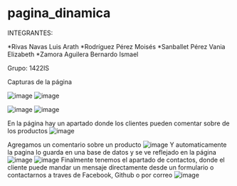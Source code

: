 # pagina_dinamica

INTEGRANTES: 

*Rivas Navas Luis Arath
*Rodríguez Pérez Moisés
*Sanballet Pérez Vania Elizabeth
*Zamora Aguilera Bernardo Ismael

Grupo: 1422IS


Capturas de la página

![image](https://user-images.githubusercontent.com/114461103/206830697-0436d2c3-2501-4ded-aa79-aabb9d72fd54.png)
![image](https://user-images.githubusercontent.com/114461103/206830711-7247ee14-2d89-4231-ac41-d9e97f63e7fb.png)

![image](https://user-images.githubusercontent.com/114461103/206831167-4086e937-0b62-4a7f-bb7a-df969bd080f1.png)
![image](https://user-images.githubusercontent.com/114461103/206830729-750d798f-b917-4487-ad23-489a5da9a0c0.png)


En la página hay un apartado donde los clientes pueden comentar sobre de los productos 
![image](https://user-images.githubusercontent.com/114461103/206830746-3e072b85-5dbe-4d93-8d23-981dcf504047.png)

Agregamos un comentario sobre un producto
![image](https://user-images.githubusercontent.com/114461103/206830753-2c34254e-f394-455d-bb29-dff79510f287.png)
Y automaticamente la pagina lo guarda en una base de datos y se ve reflejado en la página
![image](https://user-images.githubusercontent.com/114461103/206831054-e2656465-0b5a-48e3-9839-ebb3d6b384ca.png)
![image](https://user-images.githubusercontent.com/114461103/206830763-0769a922-f6c4-4c0b-bfca-6b966cccd9ee.png)
Finalmente tenemos el apartado de contactos, donde el cliente puede mandar un mensaje directamente desde un formulario o contactarnos a traves de Facebook, Github o por correo
![image](https://user-images.githubusercontent.com/114461103/206830769-39e3f85c-faed-43cd-85c0-63b69a1a6c76.png)
